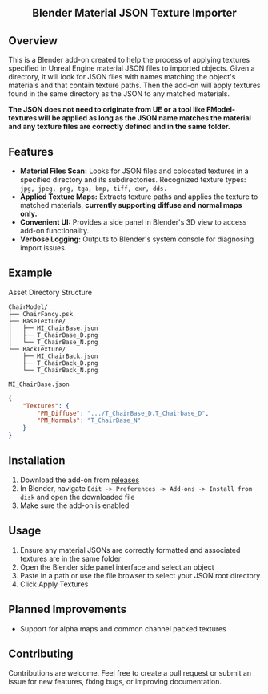 <div align="center">

  <h2 align="center">Blender Material JSON Texture Importer</h2>

</div>

## Overview

This is a Blender add-on created to help the process of applying textures specified in Unreal Engine material JSON files to imported objects. Given a directory, it will look for JSON files with names matching the object's materials and that contain texture paths. Then the add-on will apply textures found in the same directory as the JSON to any matched materials.

**The JSON does not need to originate from UE or a tool like FModel- textures will be applied as long as the JSON name matches the material and any texture files are correctly defined and in the same folder.**

## Features

- **Material Files Scan:** Looks for JSON files and colocated textures in a specified directory and its subdirectories. Recognized texture types: `jpg, jpeg, png, tga, bmp, tiff, exr, dds.`
- **Applied Texture Maps:** Extracts texture paths and applies the texture to matched materials, **currently supporting diffuse and normal maps only.**
- **Convenient UI:** Provides a side panel in Blender's 3D view to access add-on functionality.
- **Verbose Logging:** Outputs to Blender's system console for diagnosing import issues.

## Example

Asset Directory Structure

```
ChairModel/
├── ChairFancy.psk
├── BaseTexture/
│   ├── MI_ChairBase.json
│   ├── T_ChairBase_D.png
│   └── T_ChairBase_N.png
└── BackTexture/
    ├── MI_ChairBack.json
    ├── T_ChairBack_D.png
    └── T_ChairBack_N.png
```

`MI_ChairBase.json`

```json
{
	"Textures": {
		"PM_Diffuse": ".../T_ChairBase_D.T_Chairbase_D",
		"PM_Normals": "T_ChairBase_N"
	}
}
```

## Installation

1. Download the add-on from [releases](https://github.com/yuandere/blender_material_json_import/releases/latest)
2. In Blender, navigate `Edit -> Preferences -> Add-ons -> Install from disk` and open the downloaded file
3. Make sure the add-on is enabled

## Usage

1. Ensure any material JSONs are correctly formatted and associated textures are in the same folder
2. Open the Blender side panel interface and select an object
3. Paste in a path or use the file browser to select your JSON root directory
4. Click Apply Textures

## Planned Improvements

- Support for alpha maps and common channel packed textures

## Contributing

Contributions are welcome. Feel free to create a pull request or submit an issue for new features, fixing bugs, or improving documentation.

